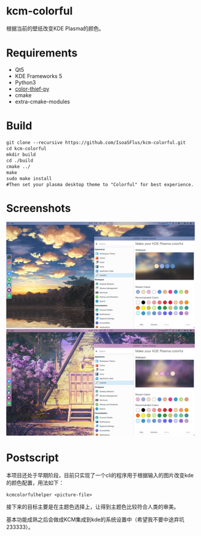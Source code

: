 # kcm-colorful
根据当前的壁纸改变KDE Plasma的颜色。

# Requirements
* Qt5
* KDE Frameworks 5
* Python3
* [color-thief-py](https://github.com/fengsp/color-thief-py)
* cmake
* extra-cmake-modules

# Build
```
git clone --recursive https://github.com/IsoaSFlus/kcm-colorful.git
cd kcm-colorful
mkdir build
cd ./build
cmake ../
make
sudo make install
#Then set your plasma desktop theme to "Colorful" for best experience.
```

# Screenshots
![a](https://raw.githubusercontent.com/IsoaSFlus/kcm-colorful/master/screenshots/a.png)
![b](https://raw.githubusercontent.com/IsoaSFlus/kcm-colorful/master/screenshots/b.png)

# Postscript
本项目还处于早期阶段，目前只实现了一个cli的程序用于根据输入的图片改变kde的颜色配置，用法如下：
```
kcmcolorfulhelper <picture-file>
```
接下来的目标主要是在主题色选择上，让得到主题色比较符合人类的审美。

基本功能成熟之后会做成KCM集成到kde的系统设置中（希望我不要中途弃坑233333）。
